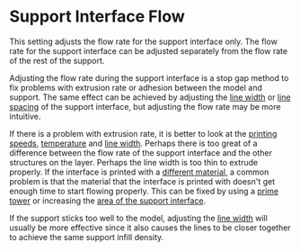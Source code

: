 Support Interface Flow
====
This setting adjusts the flow rate for the support interface only. The flow rate for the support interface can be adjusted separately from the flow rate of the rest of the support.

Adjusting the flow rate during the support interface is a stop gap method to fix problems with extrusion rate or adhesion between the model and support. The same effect can be achieved by adjusting the [line width](../resolution/support_interface_line_width.md) or [line spacing](../support/support_roof_line_distance.md) of the support interface, but adjusting the flow rate may be more intuitive.

If there is a problem with extrusion rate, it is better to look at the [printing speeds](../speed/speed_support_interface.md), [temperature](material_print_temperature.md) and [line width](../resolution/support_interface_line_width.md). Perhaps there is too great of a difference between the flow rate of the support interface and the other structures on the layer. Perhaps the line width is too thin to extrude properly. If the interface is printed with a [different material](../support/support_interface_extruder_nr.md), a common problem is that the material that the interface is printed with doesn't get enough time to start flowing properly. This can be fixed by using a [prime tower](../dual/prime_tower_enable.md) or increasing the [area of the support interface](../support/support_interface_offset.md).

If the support sticks too well to the model, adjusting the [line width](../resolution/support_interface_line_width.md) will usually be more effective since it also causes the lines to be closer together to achieve the same support infill density.